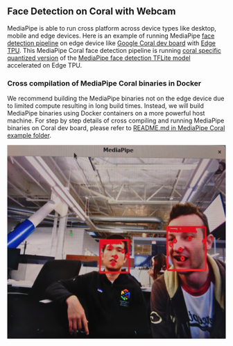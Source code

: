 ## Face Detection on Coral with Webcam

MediaPipe is able to run cross platform across device types like desktop, mobile
and edge devices. Here is an example of running MediaPipe
[face detection pipeline](./face_detection_desktop.md) on edge device like
[Google Coral dev board](https://coral.withgoogle.com/products/dev-board) with
[Edge TPU](https://cloud.google.com/edge-tpu/). This MediaPipe Coral face
detection pipeline is running [coral specific quantized version](https://github.com/google/mediapipe/blob/master/mediapipe/examples/coral/models/face-detector-quantized_edgetpu.tflite)
of the [MediaPipe face detection TFLite model](https://github.com/google/mediapipe/blob/master/mediapipe/models/face_detection_front.tflite)
accelerated on Edge TPU.

### Cross compilation of MediaPipe Coral binaries in Docker

We recommend building the MediaPipe binaries not on the edge device due to
limited compute resulting in long build times. Instead, we will build MediaPipe
binaries using Docker containers on a more powerful host machine. For step by
step details of cross compiling and running MediaPipe binaries on Coral dev
board, please refer to [README.md in MediaPipe Coral example folder](https://github.com/google/mediapipe/blob/master/mediapipe/examples/coral/README.md).

![Face Detection running on Coral](images/face_detection_demo_coral.jpg)
